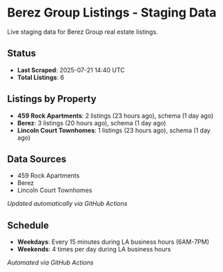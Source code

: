 # Berez Group Listings - Staging Data

Live staging data for Berez Group real estate listings.

## Status

- **Last Scraped**: 2025-07-21 14:40 UTC
- **Total Listings**: 6

## Listings by Property

- **459 Rock Apartments**: 2 listings (23 hours ago), schema (1 day ago)
- **Berez**: 3 listings (20 hours ago), schema (1 day ago)
- **Lincoln Court Townhomes**: 1 listings (23 hours ago), schema (1 day ago)

## Data Sources

- 459 Rock Apartments
- Berez
- Lincoln Court Townhomes

*Updated automatically via GitHub Actions*

## Schedule

- **Weekdays**: Every 15 minutes during LA business hours (6AM-7PM)
- **Weekends**: 4 times per day during LA business hours

*Automated via GitHub Actions*
